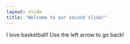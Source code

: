 ```yaml
---
layout: slide
title: "Welcome to our second slide!"
---
```

I love basketball!
Use the left arrow to go back!
